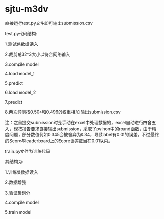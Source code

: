 # sjtu-m3dv

直接运行test.py文件即可输出submission.csv

test.py代码结构:

1.测试集数据读入

2.裁剪成32^3大小以符合网络输入

3.compile model

4.load model_1

5.predict

6.load model_2

7.predict

8.两次预测按0.504和0.496的权重相加 输出submission.csv

注：之前提交submission时是手动在excel中处理数据的，excel自动进行四舍五入，现按报告要求直接输出submission，采取了python中的round函数，由于精度问题，部分数值例如0.345会被舍弃为0.34，导致label有0.01的误差。不过最终的Score与leaderboard上的Score误差应当在0.01以内。

train.py文件为训练代码

其结构为:

1.训练集数据读入

2.数据增强

3.验证集划分

4.compile model

5.train model
